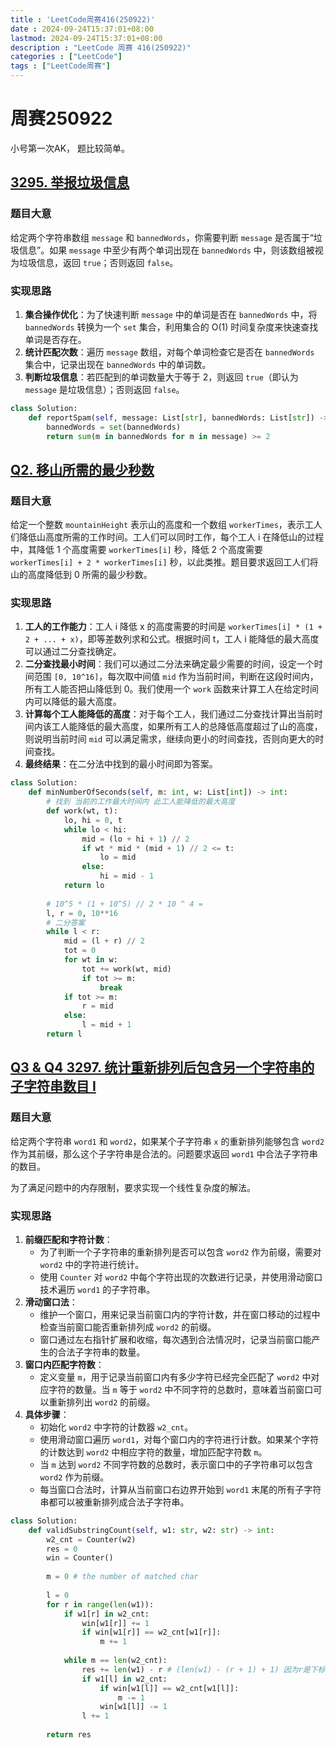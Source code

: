 ```yaml
---
title : 'LeetCode周赛416(250922)'
date : 2024-09-24T15:37:01+08:00
lastmod: 2024-09-24T15:37:01+08:00
description : "LeetCode 周赛 416(250922)" 
categories : ["LeetCode"]
tags : ["LeetCode周赛"]
---
```


# 周赛250922

小号第一次AK， 题比较简单。

## [3295. 举报垃圾信息](https://leetcode.cn/problems/report-spam-message/)

### 题目大意

给定两个字符串数组 `message` 和 `bannedWords`，你需要判断 `message` 是否属于“垃圾信息”。如果 `message` 中至少有两个单词出现在 `bannedWords` 中，则该数组被视为垃圾信息，返回 `true`；否则返回 `false`。

### 实现思路

1. **集合操作优化**：为了快速判断 `message` 中的单词是否在 `bannedWords` 中，将 `bannedWords` 转换为一个 `set` 集合，利用集合的 O(1) 时间复杂度来快速查找单词是否存在。
2. **统计匹配次数**：遍历 `message` 数组，对每个单词检查它是否在 `bannedWords` 集合中，记录出现在 `bannedWords` 中的单词数。
3. **判断垃圾信息**：若匹配到的单词数量大于等于 2，则返回 `true`（即认为 `message` 是垃圾信息）；否则返回 `false`。

```py
class Solution:
    def reportSpam(self, message: List[str], bannedWords: List[str]) -> bool:
        bannedWords = set(bannedWords)
        return sum(m in bannedWords for m in message) >= 2
```

## [Q2. 移山所需的最少秒数](https://leetcode.cn/contest/weekly-contest-416/problems/minimum-number-of-seconds-to-make-mountain-height-zero/)

### 题目大意

给定一个整数 `mountainHeight` 表示山的高度和一个数组 `workerTimes`，表示工人们降低山高度所需的工作时间。工人们可以同时工作，每个工人 i 在降低山的过程中，其降低 1 个高度需要 `workerTimes[i]` 秒，降低 2 个高度需要 `workerTimes[i] + 2 * workerTimes[i]` 秒，以此类推。题目要求返回工人们将山的高度降低到 0 所需的最少秒数。

### 实现思路

1. **工人的工作能力**：工人 i 降低 x 的高度需要的时间是 `workerTimes[i] * (1 + 2 + ... + x)`，即等差数列求和公式。根据时间 t，工人 i 能降低的最大高度可以通过二分查找确定。
2. **二分查找最小时间**：我们可以通过二分法来确定最少需要的时间，设定一个时间范围 `[0, 10^16]`，每次取中间值 `mid` 作为当前时间，判断在这段时间内，所有工人能否把山降低到 0。我们使用一个 `work` 函数来计算工人在给定时间内可以降低的最大高度。
3. **计算每个工人能降低的高度**：对于每个工人，我们通过二分查找计算出当前时间内该工人能降低的最大高度，如果所有工人的总降低高度超过了山的高度，则说明当前时间 `mid` 可以满足需求，继续向更小的时间查找，否则向更大的时间查找。
4. **最终结果**：在二分法中找到的最小时间即为答案。

```py
class Solution:
    def minNumberOfSeconds(self, m: int, w: List[int]) -> int:
        # 找到 当前的工作最大时间内 此工人能降低的最大高度
        def work(wt, t):
            lo, hi = 0, t
            while lo < hi:
                mid = (lo + hi + 1) // 2
                if wt * mid * (mid + 1) // 2 <= t:
                    lo = mid
                else:
                    hi = mid - 1
            return lo
        
        # 10^5 * (1 + 10^5) // 2 * 10 ^ 4 = 
        l, r = 0, 10**16
        # 二分答案
        while l < r:
            mid = (l + r) // 2
            tot = 0
            for wt in w:
                tot += work(wt, mid)
                if tot >= m:
                    break
            if tot >= m:
                r = mid
            else:
                l = mid + 1
        return l
```

## [Q3 & Q4 3297. 统计重新排列后包含另一个字符串的子字符串数目 I](https://leetcode.cn/problems/count-substrings-that-can-be-rearranged-to-contain-a-string-ii/)

### 题目大意

给定两个字符串 `word1` 和 `word2`，如果某个子字符串 `x` 的重新排列能够包含 `word2` 作为其前缀，那么这个子字符串是合法的。问题要求返回 `word1` 中合法子字符串的数目。

为了满足问题中的内存限制，要求实现一个线性复杂度的解法。

### 实现思路

1. **前缀匹配和字符计数**：
   - 为了判断一个子字符串的重新排列是否可以包含 `word2` 作为前缀，需要对 `word2` 中的字符进行统计。
   - 使用 `Counter` 对 `word2` 中每个字符出现的次数进行记录，并使用滑动窗口技术遍历 `word1` 的子字符串。
2. **滑动窗口法**：
   - 维护一个窗口，用来记录当前窗口内的字符计数，并在窗口移动的过程中检查当前窗口能否重新排列成 `word2` 的前缀。
   - 窗口通过左右指针扩展和收缩，每次遇到合法情况时，记录当前窗口能产生的合法子字符串的数量。
3. **窗口内匹配字符数**：
   - 定义变量 `m`，用于记录当前窗口内有多少字符已经完全匹配了 `word2` 中对应字符的数量。当 `m` 等于 `word2` 中不同字符的总数时，意味着当前窗口可以重新排列出 `word2` 的前缀。
4. **具体步骤**：
   - 初始化 `word2` 中字符的计数器 `w2_cnt`。
   - 使用滑动窗口遍历 `word1`，对每个窗口内的字符进行计数。如果某个字符的计数达到 `word2` 中相应字符的数量，增加匹配字符数 `m`。
   - 当 `m` 达到 `word2` 不同字符数的总数时，表示窗口中的子字符串可以包含 `word2` 作为前缀。
   - 每当窗口合法时，计算从当前窗口右边界开始到 `word1` 末尾的所有子字符串都可以被重新排列成合法子字符串。

```py
class Solution:
    def validSubstringCount(self, w1: str, w2: str) -> int:
        w2_cnt = Counter(w2)
        res = 0
        win = Counter()
        
        m = 0 # the number of matched char
        
        l = 0
        for r in range(len(w1)):
            if w1[r] in w2_cnt:
                win[w1[r]] += 1
                if win[w1[r]] == w2_cnt[w1[r]]:
                    m += 1
            
            while m == len(w2_cnt):
                res += len(w1) - r # (len(w1) - (r + 1) + 1) 因为r是下标
                if w1[l] in w2_cnt:
                    if win[w1[l]] == w2_cnt[w1[l]]:
                        m -= 1
                    win[w1[l]] -= 1
                l += 1
        
        return res
```

